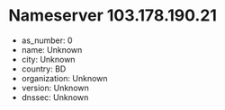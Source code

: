 # Nameserver 103.178.190.21

* as_number: 0
* name: Unknown
* city: Unknown
* country: BD
* organization: Unknown
* version: Unknown
* dnssec: Unknown
